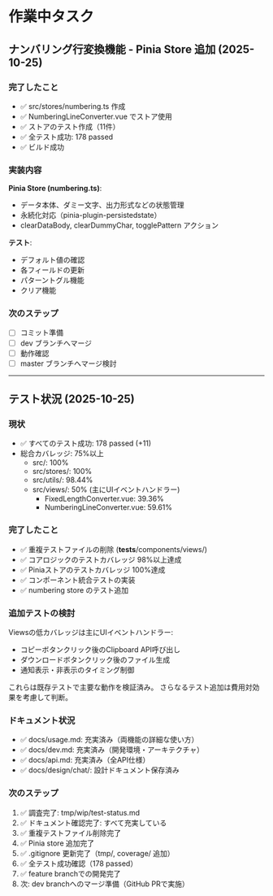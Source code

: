 # 作業中タスク

## ナンバリング行変換機能 - Pinia Store 追加 (2025-10-25)

### 完了したこと
- ✅ src/stores/numbering.ts 作成
- ✅ NumberingLineConverter.vue でストア使用
- ✅ ストアのテスト作成（11件）
- ✅ 全テスト成功: 178 passed
- ✅ ビルド成功

### 実装内容
**Pinia Store (numbering.ts)**:
- データ本体、ダミー文字、出力形式などの状態管理
- 永続化対応（pinia-plugin-persistedstate）
- clearDataBody, clearDummyChar, togglePattern アクション

**テスト**:
- デフォルト値の確認
- 各フィールドの更新
- パターントグル機能
- クリア機能

### 次のステップ
- [ ] コミット準備
- [ ] dev ブランチへマージ
- [ ] 動作確認
- [ ] master ブランチへマージ検討

---

## テスト状況 (2025-10-25)

### 現状
- ✅ すべてのテスト成功: 178 passed (+11)
- 総合カバレッジ: 75%以上
  - src/: 100% 
  - src/stores/: 100%
  - src/utils/: 98.44%
  - src/views/: 50% (主にUIイベントハンドラー)
    - FixedLengthConverter.vue: 39.36%
    - NumberingLineConverter.vue: 59.61%

### 完了したこと
- ✅ 重複テストファイルの削除 (__tests__/components/views/)
- ✅ コアロジックのテストカバレッジ 98%以上達成
- ✅ Piniaストアのテストカバレッジ 100%達成
- ✅ コンポーネント統合テストの実装
- ✅ numbering store のテスト追加

### 追加テストの検討
Viewsの低カバレッジは主にUIイベントハンドラー:
- コピーボタンクリック後のClipboard API呼び出し
- ダウンロードボタンクリック後のファイル生成
- 通知表示・非表示のタイミング制御

これらは既存テストで主要な動作を検証済み。
さらなるテスト追加は費用対効果を考慮して判断。

### ドキュメント状況
- ✅ docs/usage.md: 充実済み（両機能の詳細な使い方）
- ✅ docs/dev.md: 充実済み（開発環境・アーキテクチャ）
- ✅ docs/api.md: 充実済み（全API仕様）
- ✅ docs/design/chat/: 設計ドキュメント保存済み

### 次のステップ
1. ✅ 調査完了: tmp/wip/test-status.md
2. ✅ ドキュメント確認完了: すべて充実している
3. ✅ 重複テストファイル削除完了
4. ✅ Pinia store 追加完了
5. ✅ .gitignore 更新完了（tmp/, coverage/ 追加）
6. ✅ 全テスト成功確認（178 passed）
7. ✅ feature branchでの開発完了
8. 次: dev branchへのマージ準備（GitHub PRで実施）

